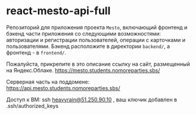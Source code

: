 # react-mesto-api-full

Репозиторий для приложения проекта `Mesto`, включающий фронтенд и бэкенд части приложения со следующими возможностями: авторизации и регистрации пользователей, операции с карточками и пользователями. Бэкенд расположите в директории `backend/`, а фронтенд - в `frontend/`.

Пожалуйста, прикрепите в это описание ссылку на сайт, размещенный на Яндекс.Облаке. https://mesto.students.nomoreparties.sbs/

Серверная часть на поддомене: https://api.mesto.students.nomoreparties.sbs/

Доступ к ВМ: ssh heavyrain@51.250.90.10 , ваш ключик добавлен в .ssh/authorized_keys
